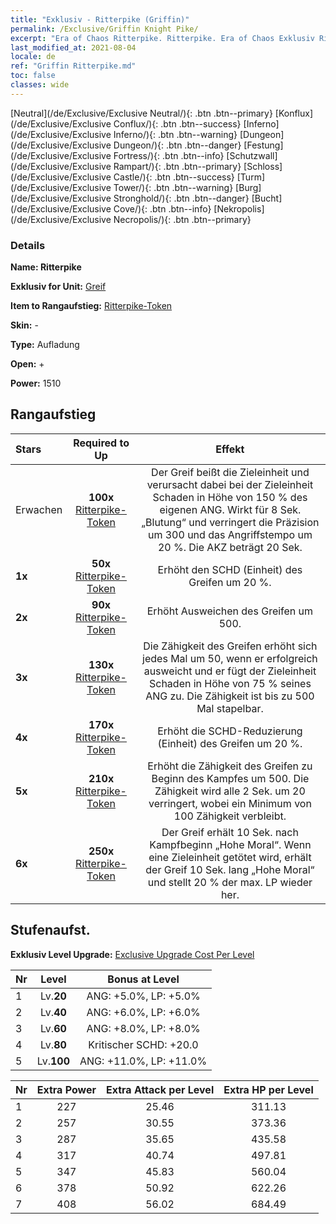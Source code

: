 ```yaml
---
title: "Exklusiv - Ritterpike (Griffin)"
permalink: /Exclusive/Griffin Knight Pike/
excerpt: "Era of Chaos Ritterpike. Ritterpike. Era of Chaos Exklusiv Ritterpike. Greif Exklusiv."
last_modified_at: 2021-08-04
locale: de
ref: "Griffin Ritterpike.md"
toc: false
classes: wide
---
```

 [Neutral](/de/Exclusive/Exclusive Neutral/){: .btn .btn--primary} [Konflux](/de/Exclusive/Exclusive Conflux/){: .btn .btn--success} [Inferno](/de/Exclusive/Exclusive Inferno/){: .btn .btn--warning} [Dungeon](/de/Exclusive/Exclusive Dungeon/){: .btn .btn--danger} [Festung](/de/Exclusive/Exclusive Fortress/){: .btn .btn--info} [Schutzwall](/de/Exclusive/Exclusive Rampart/){: .btn .btn--primary} [Schloss](/de/Exclusive/Exclusive Castle/){: .btn .btn--success} [Turm](/de/Exclusive/Exclusive Tower/){: .btn .btn--warning} [Burg](/de/Exclusive/Exclusive Stronghold/){: .btn .btn--danger} [Bucht](/de/Exclusive/Exclusive Cove/){: .btn .btn--info} [Nekropolis](/de/Exclusive/Exclusive Necropolis/){: .btn .btn--primary} 

### Details
 **Name: Ritterpike** 

 **Exklusiv for Unit:** [Greif](/de/units/Griffin/) 

 **Item to Rangaufstieg:** [Ritterpike-Token](/ItemsDE/con_916/)

 **Skin:** -

 **Type:** Aufladung

 **Open:** +

 **Power:** 1510

## Rangaufstieg

  |     Stars    |  Required to Up | Effekt |
  |:-------------|:---------------:|:---------------:|
  |  Erwachen  | **100x** [Ritterpike-Token](/ItemsDE/con_916/) | <Schnabelhieb> Der Greif beißt die Zieleinheit und verursacht dabei bei der Zieleinheit Schaden in Höhe von 150 % des eigenen ANG. Wirkt für 8 Sek. „Blutung“ und verringert die Präzision um 300 und das Angriffstempo um 20 %. Die AKZ beträgt 20 Sek. |
  | **1x** <i class="fas fa-star"/> | **50x** [Ritterpike-Token](/ItemsDE/con_916/) | Erhöht den SCHD (Einheit) des Greifen um 20 %. |
  | **2x** <i class="fas fa-star"/> | **90x** [Ritterpike-Token](/ItemsDE/con_916/) | Erhöht Ausweichen des Greifen um 500. |
  | **3x** <i class="fas fa-star"/> | **130x** [Ritterpike-Token](/ItemsDE/con_916/) | <Luftrolle> Die Zähigkeit des Greifen erhöht sich jedes Mal um 50, wenn er erfolgreich ausweicht und er fügt der Zieleinheit Schaden in Höhe von 75 % seines ANG zu. Die Zähigkeit ist bis zu 500 Mal stapelbar. |
  | **4x** <i class="fas fa-star"/> | **170x** [Ritterpike-Token](/ItemsDE/con_916/) | Erhöht die SCHD-Reduzierung (Einheit) des Greifen um 20 %. |
  | **5x** <i class="fas fa-star"/> | **210x** [Ritterpike-Token](/ItemsDE/con_916/) | Erhöht die Zähigkeit des Greifen zu Beginn des Kampfes um 500. Die Zähigkeit wird alle 2 Sek. um 20 verringert, wobei ein Minimum von 100 Zähigkeit verbleibt. |
  | **6x** <i class="fas fa-star"/> | **250x** [Ritterpike-Token](/ItemsDE/con_916/) | <Tierische Instinkte> Der Greif erhält 10 Sek. nach Kampfbeginn „Hohe Moral“. Wenn eine Zieleinheit getötet wird, erhält der Greif 10 Sek. lang „Hohe Moral“ und stellt 20 % der max. LP wieder her. |


## Stufenaufst.
 **Exklusiv Level Upgrade:** [Exclusive Upgrade Cost Per Level](/Exclusive/ExclusiveUpgradeCostPerLevel/)

  |  Nr  |   Level  | Bonus at Level |
  |:-----|:--------:|:--------------:|
  | 1 | Lv.**20** | ANG: +5.0%, LP: +5.0% |
  | 2 | Lv.**40** | ANG: +6.0%, LP: +6.0% |
  | 3 | Lv.**60** | ANG: +8.0%, LP: +8.0% |
  | 4 | Lv.**80** | Kritischer SCHD: +20.0 |
  | 5 | Lv.**100** | ANG: +11.0%, LP: +11.0% |


  |  Nr  |  Extra Power | Extra Attack per Level | Extra HP per Level |
  |:-----|:--------:|:--------:|:--------:|
  | 1 | 227 | 25.46 | 311.13 |
  | 2 | 257 | 30.55 | 373.36 |
  | 3 | 287 | 35.65 | 435.58 |
  | 4 | 317 | 40.74 | 497.81 |
  | 5 | 347 | 45.83 | 560.04 |
  | 6 | 378 | 50.92 | 622.26 |
  | 7 | 408 | 56.02 | 684.49 |


